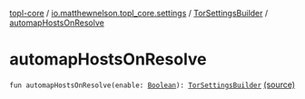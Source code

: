 [topl-core](../../index.md) / [io.matthewnelson.topl_core.settings](../index.md) / [TorSettingsBuilder](index.md) / [automapHostsOnResolve](./automap-hosts-on-resolve.md)

# automapHostsOnResolve

`fun automapHostsOnResolve(enable: `[`Boolean`](https://kotlinlang.org/api/latest/jvm/stdlib/kotlin/-boolean/index.html)`): `[`TorSettingsBuilder`](index.md) [(source)](https://github.com/05nelsonm/TorOnionProxyLibrary-Android/blob/master/topl-core/src/main/java/io/matthewnelson/topl_core/settings/TorSettingsBuilder.kt#L206)